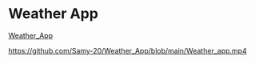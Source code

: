 # Weather App

[Weather_App](https://weatherapp-60a6b.web.app/)


https://github.com/Samy-20/Weather_App/blob/main/Weather_app.mp4
